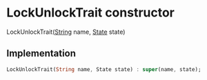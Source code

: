


# LockUnlockTrait constructor







LockUnlockTrait([String](https://api.dart.dev/stable/2.12.3/dart-core/String-class.html) name, [State](../../package-yonomi_sdk_dart_repository_devices_devices_repository/State-class.md) state)





## Implementation

```dart
LockUnlockTrait(String name, State state) : super(name, state);
```







